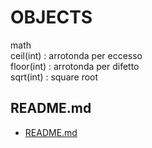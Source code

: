 # OBJECTS  
  
math  
ceil(int) : arrotonda per eccesso  
floor(int) : arrotonda per difetto  
sqrt(int) : square root  
## README.md  
*	[README.md](./README.md)  

